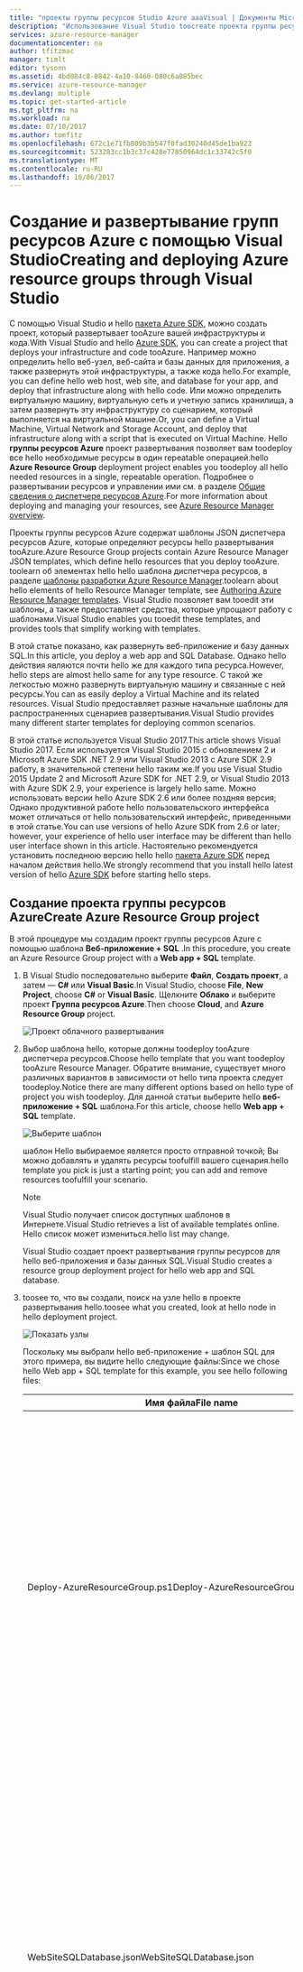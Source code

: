 ```yaml
---
title: "проекты группы ресурсов Studio Azure aaaVisual | Документы Microsoft"
description: "Использование Visual Studio toocreate проекта группы ресурсов Azure и развертывания ресурсов tooAzure hello."
services: azure-resource-manager
documentationcenter: na
author: tfitzmac
manager: timlt
editor: tysonn
ms.assetid: 4bd084c8-0842-4a10-8460-080c6a085bec
ms.service: azure-resource-manager
ms.devlang: multiple
ms.topic: get-started-article
ms.tgt_pltfrm: na
ms.workload: na
ms.date: 07/10/2017
ms.author: tomfitz
ms.openlocfilehash: 672c1e71fb809b3b547f0fad30240d45de1ba923
ms.sourcegitcommit: 523283cc1b3c37c428e77850964dc1c33742c5f0
ms.translationtype: MT
ms.contentlocale: ru-RU
ms.lasthandoff: 10/06/2017
---
```

# <a name="creating-and-deploying-azure-resource-groups-through-visual-studio"></a><span data-ttu-id="17ced-103">Создание и развертывание групп ресурсов Azure с помощью Visual Studio</span><span class="sxs-lookup"><span data-stu-id="17ced-103">Creating and deploying Azure resource groups through Visual Studio</span></span>
<span data-ttu-id="17ced-104">С помощью Visual Studio и hello [пакета Azure SDK](https://azure.microsoft.com/downloads/), можно создать проект, который развертывает tooAzure вашей инфраструктуры и кода.</span><span class="sxs-lookup"><span data-stu-id="17ced-104">With Visual Studio and hello [Azure SDK](https://azure.microsoft.com/downloads/), you can create a project that deploys your infrastructure and code tooAzure.</span></span> <span data-ttu-id="17ced-105">Например можно определить hello веб-узел, веб-сайта и базы данных для приложения, а также развернуть этой инфраструктуры, а также кода hello.</span><span class="sxs-lookup"><span data-stu-id="17ced-105">For example, you can define hello web host, web site, and database for your app, and deploy that infrastructure along with hello code.</span></span> <span data-ttu-id="17ced-106">Или можно определить виртуальную машину, виртуальную сеть и учетную запись хранилища, а затем развернуть эту инфраструктуру со сценарием, который выполняется на виртуальной машине.</span><span class="sxs-lookup"><span data-stu-id="17ced-106">Or, you can define a Virtual Machine, Virtual Network and Storage Account, and deploy that infrastructure along with a script that is executed on Virtual Machine.</span></span> <span data-ttu-id="17ced-107">Hello **группы ресурсов Azure** проект развертывания позволяет вам toodeploy все hello необходимые ресурсы в один repeatable операцией.</span><span class="sxs-lookup"><span data-stu-id="17ced-107">hello **Azure Resource Group** deployment project enables you toodeploy all hello needed resources in a single, repeatable operation.</span></span> <span data-ttu-id="17ced-108">Подробнее о развертывании ресурсов и управлении ими см. в разделе [Общие сведения о диспетчере ресурсов Azure](resource-group-overview.md).</span><span class="sxs-lookup"><span data-stu-id="17ced-108">For more information about deploying and managing your resources, see [Azure Resource Manager overview](resource-group-overview.md).</span></span>

<span data-ttu-id="17ced-109">Проекты группы ресурсов Azure содержат шаблоны JSON диспетчера ресурсов Azure, которые определяют ресурсы hello развертывания tooAzure.</span><span class="sxs-lookup"><span data-stu-id="17ced-109">Azure Resource Group projects contain Azure Resource Manager JSON templates, which define hello resources that you deploy tooAzure.</span></span> <span data-ttu-id="17ced-110">toolearn об элементах hello hello шаблона диспетчера ресурсов, в разделе [шаблоны разработки Azure Resource Manager](resource-group-authoring-templates.md).</span><span class="sxs-lookup"><span data-stu-id="17ced-110">toolearn about hello elements of hello Resource Manager template, see [Authoring Azure Resource Manager templates](resource-group-authoring-templates.md).</span></span> <span data-ttu-id="17ced-111">Visual Studio позволяет вам tooedit эти шаблоны, а также предоставляет средства, которые упрощают работу с шаблонами.</span><span class="sxs-lookup"><span data-stu-id="17ced-111">Visual Studio enables you tooedit these templates, and provides tools that simplify working with templates.</span></span>

<span data-ttu-id="17ced-112">В этой статье показано, как развернуть веб-приложение и базу данных SQL.</span><span class="sxs-lookup"><span data-stu-id="17ced-112">In this article, you deploy a web app and SQL Database.</span></span> <span data-ttu-id="17ced-113">Однако hello действия являются почти hello же для каждого типа ресурса.</span><span class="sxs-lookup"><span data-stu-id="17ced-113">However, hello steps are almost hello same for any type resource.</span></span> <span data-ttu-id="17ced-114">С такой же легкостью можно развернуть виртуальную машину и связанные с ней ресурсы.</span><span class="sxs-lookup"><span data-stu-id="17ced-114">You can as easily deploy a Virtual Machine and its related resources.</span></span> <span data-ttu-id="17ced-115">Visual Studio предоставляет разные начальные шаблоны для распространенных сценариев развертывания.</span><span class="sxs-lookup"><span data-stu-id="17ced-115">Visual Studio provides many different starter templates for deploying common scenarios.</span></span>

<span data-ttu-id="17ced-116">В этой статье используется Visual Studio 2017.</span><span class="sxs-lookup"><span data-stu-id="17ced-116">This article shows Visual Studio 2017.</span></span> <span data-ttu-id="17ced-117">Если используется Visual Studio 2015 с обновлением 2 и Microsoft Azure SDK .NET 2.9 или Visual Studio 2013 с Azure SDK 2.9 работу, в значительной степени hello таким же.</span><span class="sxs-lookup"><span data-stu-id="17ced-117">If you use Visual Studio 2015 Update 2 and Microsoft Azure SDK for .NET 2.9, or Visual Studio 2013 with Azure SDK 2.9, your experience is largely hello same.</span></span> <span data-ttu-id="17ced-118">Можно использовать версии hello Azure SDK 2.6 или более поздняя версия; Однако продуктивной работе hello пользовательского интерфейса может отличаться от hello пользовательский интерфейс, приведенными в этой статье.</span><span class="sxs-lookup"><span data-stu-id="17ced-118">You can use versions of hello Azure SDK from 2.6 or later; however, your experience of hello user interface may be different than hello user interface shown in this article.</span></span> <span data-ttu-id="17ced-119">Настоятельно рекомендуется установить последнюю версию hello hello [пакета Azure SDK](https://azure.microsoft.com/downloads/) перед началом действия hello.</span><span class="sxs-lookup"><span data-stu-id="17ced-119">We strongly recommend that you install hello latest version of hello [Azure SDK](https://azure.microsoft.com/downloads/) before starting hello steps.</span></span> 

## <a name="create-azure-resource-group-project"></a><span data-ttu-id="17ced-120">Создание проекта группы ресурсов Azure</span><span class="sxs-lookup"><span data-stu-id="17ced-120">Create Azure Resource Group project</span></span>
<span data-ttu-id="17ced-121">В этой процедуре мы создадим проект группы ресурсов Azure с помощью шаблона **Веб-приложение + SQL** .</span><span class="sxs-lookup"><span data-stu-id="17ced-121">In this procedure, you create an Azure Resource Group project with a **Web app + SQL** template.</span></span>

1. <span data-ttu-id="17ced-122">В Visual Studio последовательно выберите **Файл**, **Создать проект**, а затем — **C#** или **Visual Basic**.</span><span class="sxs-lookup"><span data-stu-id="17ced-122">In Visual Studio, choose **File**, **New Project**, choose **C#** or **Visual Basic**.</span></span> <span data-ttu-id="17ced-123">Щелкните **Облако** и выберите проект **Группа ресурсов Azure**.</span><span class="sxs-lookup"><span data-stu-id="17ced-123">Then choose **Cloud**, and **Azure Resource Group** project.</span></span>
   
    ![Проект облачного развертывания](./media/vs-azure-tools-resource-groups-deployment-projects-create-deploy/create-project.png)
2. <span data-ttu-id="17ced-125">Выбор шаблона hello, которые должны toodeploy tooAzure диспетчера ресурсов.</span><span class="sxs-lookup"><span data-stu-id="17ced-125">Choose hello template that you want toodeploy tooAzure Resource Manager.</span></span> <span data-ttu-id="17ced-126">Обратите внимание, существует много различных вариантов в зависимости от hello типа проекта следует toodeploy.</span><span class="sxs-lookup"><span data-stu-id="17ced-126">Notice there are many different options based on hello type of project you wish toodeploy.</span></span> <span data-ttu-id="17ced-127">Для данной статьи выберите hello **веб-приложение + SQL** шаблона.</span><span class="sxs-lookup"><span data-stu-id="17ced-127">For this article, choose hello **Web app + SQL** template.</span></span>
   
    ![Выберите шаблон](./media/vs-azure-tools-resource-groups-deployment-projects-create-deploy/select-project.png)
   
    <span data-ttu-id="17ced-129">шаблон Hello выбираемое является просто отправной точкой; Вы можно добавлять и удалять ресурсы toofulfill вашего сценария.</span><span class="sxs-lookup"><span data-stu-id="17ced-129">hello template you pick is just a starting point; you can add and remove resources toofulfill your scenario.</span></span>
   
   > [!NOTE]
   > <span data-ttu-id="17ced-130">Visual Studio получает список доступных шаблонов в Интернете.</span><span class="sxs-lookup"><span data-stu-id="17ced-130">Visual Studio retrieves a list of available templates online.</span></span> <span data-ttu-id="17ced-131">Hello список может измениться.</span><span class="sxs-lookup"><span data-stu-id="17ced-131">hello list may change.</span></span>
   > 
   > 
   
    <span data-ttu-id="17ced-132">Visual Studio создает проект развертывания группы ресурсов для hello веб-приложения и базы данных SQL.</span><span class="sxs-lookup"><span data-stu-id="17ced-132">Visual Studio creates a resource group deployment project for hello web app and SQL database.</span></span>
3. <span data-ttu-id="17ced-133">toosee то, что вы создали, поиск на узле hello в проекте развертывания hello.</span><span class="sxs-lookup"><span data-stu-id="17ced-133">toosee what you created, look at hello node in hello deployment project.</span></span>
   
    ![Показать узлы](./media/vs-azure-tools-resource-groups-deployment-projects-create-deploy/show-items.png)
   
    <span data-ttu-id="17ced-135">Поскольку мы выбрали hello веб-приложение + шаблон SQL для этого примера, вы видите hello следующие файлы:</span><span class="sxs-lookup"><span data-stu-id="17ced-135">Since we chose hello Web app + SQL template for this example, you see hello following files:</span></span> 
   
   | <span data-ttu-id="17ced-136">Имя файла</span><span class="sxs-lookup"><span data-stu-id="17ced-136">File name</span></span> | <span data-ttu-id="17ced-137">Описание</span><span class="sxs-lookup"><span data-stu-id="17ced-137">Description</span></span> |
   | --- | --- |
   | <span data-ttu-id="17ced-138">Deploy-AzureResourceGroup.ps1</span><span class="sxs-lookup"><span data-stu-id="17ced-138">Deploy-AzureResourceGroup.ps1</span></span> |<span data-ttu-id="17ced-139">Сценарий PowerShell, который вызывает tooAzure toodeploy команды PowerShell диспетчера ресурсов.</span><span class="sxs-lookup"><span data-stu-id="17ced-139">A PowerShell script that invokes PowerShell commands toodeploy tooAzure Resource Manager.</span></span><br /><span data-ttu-id="17ced-140">**Примечание** Visual Studio использует этот toodeploy сценария PowerShell шаблон.</span><span class="sxs-lookup"><span data-stu-id="17ced-140">**Note** Visual Studio uses this PowerShell script toodeploy your template.</span></span> <span data-ttu-id="17ced-141">Можно производить любые изменения сценария toothis влияет на развертывание в Visual Studio, поэтому будьте внимательны.</span><span class="sxs-lookup"><span data-stu-id="17ced-141">Any changes you make toothis script affect deployment in Visual Studio, so be careful.</span></span> |
   | <span data-ttu-id="17ced-142">WebSiteSQLDatabase.json</span><span class="sxs-lookup"><span data-stu-id="17ced-142">WebSiteSQLDatabase.json</span></span> |<span data-ttu-id="17ced-143">Hello шаблон диспетчера ресурсов, который определяет hello инфраструктуры, который требуется развернуть tooAzure и hello параметры, которые можно указать во время развертывания.</span><span class="sxs-lookup"><span data-stu-id="17ced-143">hello Resource Manager template that defines hello infrastructure you want deploy tooAzure, and hello parameters you can provide during deployment.</span></span> <span data-ttu-id="17ced-144">Он также определяет hello зависимости между ресурсами hello, диспетчер ресурсов развертывает ресурсы hello в правильном порядке hello.</span><span class="sxs-lookup"><span data-stu-id="17ced-144">It also defines hello dependencies between hello resources so Resource Manager deploys hello resources in hello correct order.</span></span> |
   | <span data-ttu-id="17ced-145">WebSiteSQLDatabase.parameters.json</span><span class="sxs-lookup"><span data-stu-id="17ced-145">WebSiteSQLDatabase.parameters.json</span></span> |<span data-ttu-id="17ced-146">Файл параметров, содержащий значения, необходимые hello шаблона.</span><span class="sxs-lookup"><span data-stu-id="17ced-146">A parameters file that contains values needed by hello template.</span></span> <span data-ttu-id="17ced-147">Передать параметр toocustomize значения каждого развертывания.</span><span class="sxs-lookup"><span data-stu-id="17ced-147">You pass in parameter values toocustomize each deployment.</span></span> |
   
    <span data-ttu-id="17ced-148">Все проекты развертывания группы ресурсов содержат эти основные файлы.</span><span class="sxs-lookup"><span data-stu-id="17ced-148">All resource group deployment projects contain these basic files.</span></span> <span data-ttu-id="17ced-149">Другие проекты могут содержать дополнительные файлы toosupport другие функциональные возможности.</span><span class="sxs-lookup"><span data-stu-id="17ced-149">Other projects may contain additional files toosupport other functionality.</span></span>

## <a name="customize-hello-resource-manager-template"></a><span data-ttu-id="17ced-150">Настройка шаблона диспетчера ресурсов hello</span><span class="sxs-lookup"><span data-stu-id="17ced-150">Customize hello Resource Manager template</span></span>
<span data-ttu-id="17ced-151">Проект развертывания можно настроить путем изменения шаблонов hello JSON, описывающих hello ресурсов, toodeploy.</span><span class="sxs-lookup"><span data-stu-id="17ced-151">You can customize a deployment project by modifying hello JSON templates that describe hello resources you want toodeploy.</span></span> <span data-ttu-id="17ced-152">JSON расшифровывается как JavaScript Object Notation и является форматом сериализованных данных, просто toowork с.</span><span class="sxs-lookup"><span data-stu-id="17ced-152">JSON stands for JavaScript Object Notation, and is a serialized data format that is easy toowork with.</span></span> <span data-ttu-id="17ced-153">Hello JSON-файлы используют схему, на которую ссылается hello верхней части каждого файла.</span><span class="sxs-lookup"><span data-stu-id="17ced-153">hello JSON files use a schema that you reference at hello top of each file.</span></span> <span data-ttu-id="17ced-154">Если нужно toounderstand hello схему, можно загрузить и проанализировать его.</span><span class="sxs-lookup"><span data-stu-id="17ced-154">If you want toounderstand hello schema, you can download and analyze it.</span></span> <span data-ttu-id="17ced-155">Hello схема определяет какие элементы являются допустимыми, hello типы и форматы полей, hello возможные значения перечисляемых значений и т. д.</span><span class="sxs-lookup"><span data-stu-id="17ced-155">hello schema defines what elements are valid, hello types and formats of fields, hello possible values of enumerated values, and so on.</span></span> <span data-ttu-id="17ced-156">toolearn об элементах hello hello шаблона диспетчера ресурсов, в разделе [шаблоны разработки Azure Resource Manager](resource-group-authoring-templates.md).</span><span class="sxs-lookup"><span data-stu-id="17ced-156">toolearn about hello elements of hello Resource Manager template, see [Authoring Azure Resource Manager templates](resource-group-authoring-templates.md).</span></span>

<span data-ttu-id="17ced-157">Откройте toowork в шаблоне, **WebSiteSQLDatabase.json**.</span><span class="sxs-lookup"><span data-stu-id="17ced-157">toowork on your template, open **WebSiteSQLDatabase.json**.</span></span>

<span data-ttu-id="17ced-158">Hello Visual Studio, редактор предоставляет средства tooassist можно с помощью редактирования hello шаблона диспетчера ресурсов.</span><span class="sxs-lookup"><span data-stu-id="17ced-158">hello Visual Studio editor provides tools tooassist you with editing hello Resource Manager template.</span></span> <span data-ttu-id="17ced-159">Hello **структуры JSON** окно позволяет легко toosee hello элементов, определенных в шаблоне.</span><span class="sxs-lookup"><span data-stu-id="17ced-159">hello **JSON Outline** window makes it easy toosee hello elements defined in your template.</span></span>

![Показать структуру JSON](./media/vs-azure-tools-resource-groups-deployment-projects-create-deploy/show-json-outline.png)

<span data-ttu-id="17ced-161">При выборе любого из элементов hello в структуре hello осуществляется toothat частью шаблона hello и выделяет hello соответствующий JSON.</span><span class="sxs-lookup"><span data-stu-id="17ced-161">Selecting any of hello elements in hello outline takes you toothat part of hello template and highlights hello corresponding JSON.</span></span>

![Перейти к JSON](./media/vs-azure-tools-resource-groups-deployment-projects-create-deploy/navigate-json.png)

<span data-ttu-id="17ced-163">Для добавления ресурса необходимо либо выбрав hello **добавить ресурс** кнопку вверху hello окно структуры JSON hello, или щелкните правой кнопкой мыши **ресурсов** и выбрав **добавить новый ресурс**.</span><span class="sxs-lookup"><span data-stu-id="17ced-163">You can add a resource by either selecting hello **Add Resource** button at hello top of hello JSON Outline window, or by right-clicking **resources** and selecting **Add New Resource**.</span></span>

![Добавить ресурсы](./media/vs-azure-tools-resource-groups-deployment-projects-create-deploy/add-resource.png)

<span data-ttu-id="17ced-165">Для этого примера выберите пункт **Учетная запись хранения** и присвойте этой учетной записи имя.</span><span class="sxs-lookup"><span data-stu-id="17ced-165">For this tutorial, select **Storage Account** and give it a name.</span></span> <span data-ttu-id="17ced-166">Имя учетной записи хранения должно содержать только цифры и строчные буквы, а длина не должна превышать 11 символов.</span><span class="sxs-lookup"><span data-stu-id="17ced-166">Provide a name that is no more than 11 characters, and only contains numbers and lower-case letters.</span></span>

![Добавить хранилище](./media/vs-azure-tools-resource-groups-deployment-projects-create-deploy/add-storage.png)

<span data-ttu-id="17ced-168">Обратите внимание, не только был добавлен hello ресурсов, но также является параметром для hello введите учетную запись хранения и переменную для названия hello hello учетной записи хранения.</span><span class="sxs-lookup"><span data-stu-id="17ced-168">Notice that not only was hello resource added, but also a parameter for hello type storage account, and a variable for hello name of hello storage account.</span></span>

![Показать структуру](./media/vs-azure-tools-resource-groups-deployment-projects-create-deploy/show-new-items.png)

<span data-ttu-id="17ced-170">Hello **storageType** параметр предварительно определенных разрешенных типов и тип по умолчанию.</span><span class="sxs-lookup"><span data-stu-id="17ced-170">hello **storageType** parameter is pre-defined with allowed types and a default type.</span></span> <span data-ttu-id="17ced-171">Вы можете использовать эти значения или изменить их для своего сценария.</span><span class="sxs-lookup"><span data-stu-id="17ced-171">You can leave these values or edit them for your scenario.</span></span> <span data-ttu-id="17ced-172">Если другие пользователи не могли toodeploy **Premium_LRS** учетной записи хранения при помощи этого шаблона, удалите его из hello допустимые типы.</span><span class="sxs-lookup"><span data-stu-id="17ced-172">If you do not want anyone toodeploy a **Premium_LRS** storage account through this template, remove it from hello allowed types.</span></span> 

```json
"storageType": {
  "type": "string",
  "defaultValue": "Standard_LRS",
  "allowedValues": [
    "Standard_LRS",
    "Standard_ZRS",
    "Standard_GRS",
    "Standard_RAGRS"
  ]
}
```

<span data-ttu-id="17ced-173">Visual Studio также позволяет понять, какие свойства toohelp intellisense доступны при редактировании шаблона hello.</span><span class="sxs-lookup"><span data-stu-id="17ced-173">Visual Studio also provides intellisense toohelp you understand what properties are available when editing hello template.</span></span> <span data-ttu-id="17ced-174">Например, свойства hello tooedit для плана служб приложений перейдите toohello **HostingPlan** ресурсов и добавить значение для hello **свойства**.</span><span class="sxs-lookup"><span data-stu-id="17ced-174">For example, tooedit hello properties for your App Service plan, navigate toohello **HostingPlan** resource, and add a value for hello **properties**.</span></span> <span data-ttu-id="17ced-175">Обратите внимание, что intellisense показывает доступные значения hello, а также приводится описание этого значения.</span><span class="sxs-lookup"><span data-stu-id="17ced-175">Notice that intellisense shows hello available values and provides a description of that value.</span></span>

![Показать Intellisense](./media/vs-azure-tools-resource-groups-deployment-projects-create-deploy/show-intellisense.png)

<span data-ttu-id="17ced-177">Можно задать **numberOfWorkers** too1.</span><span class="sxs-lookup"><span data-stu-id="17ced-177">You can set **numberOfWorkers** too1.</span></span>

```json
"properties": {
  "name": "[parameters('hostingPlanName')]",
  "numberOfWorkers": 1
}
```

## <a name="deploy-hello-resource-group-project-tooazure"></a><span data-ttu-id="17ced-178">Развертывание проекта tooAzure hello группы ресурсов</span><span class="sxs-lookup"><span data-stu-id="17ced-178">Deploy hello Resource Group project tooAzure</span></span>
<span data-ttu-id="17ced-179">Вы являются теперь готовы toodeploy проекта.</span><span class="sxs-lookup"><span data-stu-id="17ced-179">You are now ready toodeploy your project.</span></span> <span data-ttu-id="17ced-180">При развертывании проекта группы ресурсов Azure развертывается tooan группы ресурсов Azure.</span><span class="sxs-lookup"><span data-stu-id="17ced-180">When you deploy an Azure Resource Group project, you deploy it tooan Azure resource group.</span></span> <span data-ttu-id="17ced-181">Группа ресурсов Hello находится логической группировки ресурсов, которые совместно используют общий жизненный цикл.</span><span class="sxs-lookup"><span data-stu-id="17ced-181">hello resource group is a logical grouping of resources that share a common lifecycle.</span></span>

1. <span data-ttu-id="17ced-182">В контекстном меню узла проекта развертывания hello hello, выберите **развернуть** > **New**.</span><span class="sxs-lookup"><span data-stu-id="17ced-182">On hello shortcut menu of hello deployment project node, choose **Deploy** > **New**.</span></span>
   
    ![Пункт меню "Развертывание", "Новое развертывание"](./media/vs-azure-tools-resource-groups-deployment-projects-create-deploy/deploy.png)
   
    <span data-ttu-id="17ced-184">Hello **развертывание tooResource группы** откроется диалоговое окно.</span><span class="sxs-lookup"><span data-stu-id="17ced-184">hello **Deploy tooResource Group** dialog box appears.</span></span>
   
    ![Развертывание tooResource диалоговое окно «группа»](./media/vs-azure-tools-resource-groups-deployment-projects-create-deploy/show-deployment.png)
2. <span data-ttu-id="17ced-186">В hello **группы ресурсов** раскрывающемся списке выберите существующую группу ресурсов или создайте новую.</span><span class="sxs-lookup"><span data-stu-id="17ced-186">In hello **Resource group** dropdown box, choose an existing resource group or create a new one.</span></span> <span data-ttu-id="17ced-187">toocreate группу ресурсов, откройте hello **группы ресурсов** раскрывающийся список и выберите **создать новый**.</span><span class="sxs-lookup"><span data-stu-id="17ced-187">toocreate a resource group, open hello **Resource Group** dropdown box and choose **Create New**.</span></span>
   
    ![Развертывание tooResource диалоговое окно «группа»](./media/vs-azure-tools-resource-groups-deployment-projects-create-deploy/create-new-group.png)
   
    <span data-ttu-id="17ced-189">Hello **Создание группы ресурсов** откроется диалоговое окно.</span><span class="sxs-lookup"><span data-stu-id="17ced-189">hello **Create Resource Group** dialog box appears.</span></span> <span data-ttu-id="17ced-190">Присвойте группе имя и расположение, а затем выберите hello **создать** кнопки.</span><span class="sxs-lookup"><span data-stu-id="17ced-190">Give your group a name and location, and select hello **Create** button.</span></span>
   
    ![Диалоговое окно "Создание группы ресурсов"](./media/vs-azure-tools-resource-groups-deployment-projects-create-deploy/create-resource-group.png)
3. <span data-ttu-id="17ced-192">Изменить параметры hello hello развертывания, выбрав hello **изменение параметров** кнопки.</span><span class="sxs-lookup"><span data-stu-id="17ced-192">Edit hello parameters for hello deployment by selecting hello **Edit Parameters** button.</span></span>
   
    ![Кнопка "Изменить параметры"](./media/vs-azure-tools-resource-groups-deployment-projects-create-deploy/edit-parameters.png)
4. <span data-ttu-id="17ced-194">Укажите значения для параметров пустой hello и выберите hello **Сохранить** кнопки.</span><span class="sxs-lookup"><span data-stu-id="17ced-194">Provide values for hello empty parameters and select hello **Save** button.</span></span> <span data-ttu-id="17ced-195">пустые параметры Hello **hostingPlanName**, **Имя_входа_администратора**, **administratorLoginPassword**, и **databaseName**.</span><span class="sxs-lookup"><span data-stu-id="17ced-195">hello empty parameters are **hostingPlanName**, **administratorLogin**, **administratorLoginPassword**, and **databaseName**.</span></span>
   
    <span data-ttu-id="17ced-196">**hostingPlanName** указывает имя для hello [план служб приложений](../app-service/azure-web-sites-web-hosting-plans-in-depth-overview.md) toocreate.</span><span class="sxs-lookup"><span data-stu-id="17ced-196">**hostingPlanName** specifies a name for hello [App Service plan](../app-service/azure-web-sites-web-hosting-plans-in-depth-overview.md) toocreate.</span></span> 
   
    <span data-ttu-id="17ced-197">**Имя_входа_администратора** указывает имя пользователя hello Здравствуйте, администратор SQL Server.</span><span class="sxs-lookup"><span data-stu-id="17ced-197">**administratorLogin** specifies hello user name for hello SQL Server administrator.</span></span> <span data-ttu-id="17ced-198">Не используйте общие имена администраторов, такие как **sa** или **admin**.</span><span class="sxs-lookup"><span data-stu-id="17ced-198">Do not use common admin names like **sa** or **admin**.</span></span> 
   
    <span data-ttu-id="17ced-199">Hello **administratorLoginPassword** указывает пароль для администратора SQL Server.</span><span class="sxs-lookup"><span data-stu-id="17ced-199">hello **administratorLoginPassword** specifies a password for SQL Server administrator.</span></span> <span data-ttu-id="17ced-200">Hello **хранить пароли в виде обычного текста в файле параметров hello** параметр не является безопасный; таким образом, этот параметр не выбран.</span><span class="sxs-lookup"><span data-stu-id="17ced-200">hello **Save passwords as plain text in hello parameters file** option is not secure; therefore, do not select this option.</span></span> <span data-ttu-id="17ced-201">Так как hello пароль не сохраняется как обычный текст, необходимы tooprovide этот пароль еще раз во время развертывания.</span><span class="sxs-lookup"><span data-stu-id="17ced-201">Since hello password is not saved as plain text, you need tooprovide this password again during deployment.</span></span> 
   
    <span data-ttu-id="17ced-202">**Имя базы данных** указывает имя базы данных toocreate hello.</span><span class="sxs-lookup"><span data-stu-id="17ced-202">**databaseName** specifies a name for hello database toocreate.</span></span> 
   
    ![Диалоговое окно "Изменение параметров"](./media/vs-azure-tools-resource-groups-deployment-projects-create-deploy/provide-parameters.png)
5. <span data-ttu-id="17ced-204">Выберите hello **развернуть** tooAzure проекта hello toodeploy кнопки.</span><span class="sxs-lookup"><span data-stu-id="17ced-204">Choose hello **Deploy** button toodeploy hello project tooAzure.</span></span> <span data-ttu-id="17ced-205">За пределами экземпляра Visual Studio hello открывает консоль Windows PowerShell.</span><span class="sxs-lookup"><span data-stu-id="17ced-205">A PowerShell console opens outside of hello Visual Studio instance.</span></span> <span data-ttu-id="17ced-206">Введите пароль администратора SQL Server hello в консоли PowerShell hello при появлении запроса.</span><span class="sxs-lookup"><span data-stu-id="17ced-206">Enter hello SQL Server administrator password in hello PowerShell console when prompted.</span></span> <span data-ttu-id="17ced-207">**Консоль PowerShell может скрыта от других элементов, или свернуто в панели задач hello.**</span><span class="sxs-lookup"><span data-stu-id="17ced-207">**Your PowerShell console may be hidden behind other items or minimized in hello task bar.**</span></span> <span data-ttu-id="17ced-208">Найдите эту консоль и выберите его tooprovide hello пароль.</span><span class="sxs-lookup"><span data-stu-id="17ced-208">Look for this console and select it tooprovide hello password.</span></span>
   
   > [!NOTE]
   > <span data-ttu-id="17ced-209">Visual Studio может попросить вас tooinstall hello командлетов Azure PowerShell.</span><span class="sxs-lookup"><span data-stu-id="17ced-209">Visual Studio may ask you tooinstall hello Azure PowerShell cmdlets.</span></span> <span data-ttu-id="17ced-210">Требуется hello Azure PowerShell командлеты toosuccessfully развертывания группы ресурсов.</span><span class="sxs-lookup"><span data-stu-id="17ced-210">You need hello Azure PowerShell cmdlets toosuccessfully deploy resource groups.</span></span> <span data-ttu-id="17ced-211">При появлении запроса установите их.</span><span class="sxs-lookup"><span data-stu-id="17ced-211">If prompted, install them.</span></span>
   > 
   > 
6. <span data-ttu-id="17ced-212">Hello развертывания может занять несколько минут.</span><span class="sxs-lookup"><span data-stu-id="17ced-212">hello deployment may take a few minutes.</span></span> <span data-ttu-id="17ced-213">В hello **вывода** windows, отображается статус hello hello развертывания.</span><span class="sxs-lookup"><span data-stu-id="17ced-213">In hello **Output** windows, you see hello status of hello deployment.</span></span> <span data-ttu-id="17ced-214">По завершении развертывания hello последнее сообщение hello указывает успешное развертывание с примерно:</span><span class="sxs-lookup"><span data-stu-id="17ced-214">When hello deployment has finished, hello last message indicates a successful deployment with something similar to:</span></span>
   
        ... 
        18:00:58 - Successfully deployed template 'websitesqldatabase.json' tooresource group 'DemoSiteGroup'.
7. <span data-ttu-id="17ced-215">Откройте в браузере, hello [портал Azure](https://portal.azure.com/) и tooyour учетная запись для входа.</span><span class="sxs-lookup"><span data-stu-id="17ced-215">In a browser, open hello [Azure portal](https://portal.azure.com/) and sign in tooyour account.</span></span> <span data-ttu-id="17ced-216">toosee hello группы ресурсов, выберите **групп ресурсов** и развертывании группы ресурсов hello.</span><span class="sxs-lookup"><span data-stu-id="17ced-216">toosee hello resource group, select **Resource groups** and hello resource group you deployed to.</span></span>
   
    ![Выбрать группу](./media/vs-azure-tools-resource-groups-deployment-projects-create-deploy/select-group.png)
8. <span data-ttu-id="17ced-218">Можно просмотреть все ресурсы развернуты hello.</span><span class="sxs-lookup"><span data-stu-id="17ced-218">You see all hello deployed resources.</span></span> <span data-ttu-id="17ced-219">Обратите внимание, что hello имя hello учетной записи хранилища не только теми, которые указаны при добавлении этого ресурса.</span><span class="sxs-lookup"><span data-stu-id="17ced-219">Notice that hello name of hello storage account is not exactly what you specified when adding that resource.</span></span> <span data-ttu-id="17ced-220">Hello учетной записи хранения должно быть уникальным.</span><span class="sxs-lookup"><span data-stu-id="17ced-220">hello storage account must be unique.</span></span> <span data-ttu-id="17ced-221">Hello шаблон автоматически добавляет строку символов имени toohello введенным tooprovide уникальное имя.</span><span class="sxs-lookup"><span data-stu-id="17ced-221">hello template automatically adds a string of characters toohello name you provided tooprovide a unique name.</span></span> 
   
    ![Показать ресурсы](./media/vs-azure-tools-resource-groups-deployment-projects-create-deploy/show-deployed-resources.png)
9. <span data-ttu-id="17ced-223">Если внести изменения и требуется tooredeploy проекта, выберите существующую группу ресурсов hello hello контекстном меню проекта группы ресурсов Azure.</span><span class="sxs-lookup"><span data-stu-id="17ced-223">If you make changes and want tooredeploy your project, choose hello existing resource group from hello shortcut menu of Azure resource group project.</span></span> <span data-ttu-id="17ced-224">Hello контекстном меню, выберите **развернуть**, а затем выберите группу ресурсов hello был развернут.</span><span class="sxs-lookup"><span data-stu-id="17ced-224">On hello shortcut menu, choose **Deploy**, and then choose hello resource group you deployed.</span></span>
   
    ![Развернутая группа ресурсов Azure](./media/vs-azure-tools-resource-groups-deployment-projects-create-deploy/redeploy.png)

## <a name="deploy-code-with-your-infrastructure"></a><span data-ttu-id="17ced-226">Развертывание кода с определенной инфраструктурой</span><span class="sxs-lookup"><span data-stu-id="17ced-226">Deploy code with your infrastructure</span></span>
<span data-ttu-id="17ced-227">На этом этапе вы развернули hello инфраструктуры для вашего приложения, но нет фактических кода, развернутых с помощью проекта hello.</span><span class="sxs-lookup"><span data-stu-id="17ced-227">At this point, you have deployed hello infrastructure for your app, but there is no actual code deployed with hello project.</span></span> <span data-ttu-id="17ced-228">В этой статье показано, как toodeploy веб-приложения и базы данных SQL таблицы во время развертывания.</span><span class="sxs-lookup"><span data-stu-id="17ced-228">This article shows how toodeploy a web app and SQL Database tables during deployment.</span></span> <span data-ttu-id="17ced-229">При развертывании виртуальной машины, а не веб-приложения toorun требуется некоторый код на компьютере hello в ходе развертывания.</span><span class="sxs-lookup"><span data-stu-id="17ced-229">If you are deploying a Virtual Machine instead of a web app, you want toorun some code on hello machine as part of deployment.</span></span> <span data-ttu-id="17ced-230">Здравствуйте, процесс развертывания кода для веб-приложения или для настройки виртуальной машины является практически hello таким же.</span><span class="sxs-lookup"><span data-stu-id="17ced-230">hello process for deploying code for a web app or for setting up a Virtual Machine is almost hello same.</span></span>

1. <span data-ttu-id="17ced-231">Добавьте проект tooyour решения Visual Studio.</span><span class="sxs-lookup"><span data-stu-id="17ced-231">Add a project tooyour Visual Studio solution.</span></span> <span data-ttu-id="17ced-232">Щелкните правой кнопкой мыши решение hello и выберите **добавить** > **новый проект**.</span><span class="sxs-lookup"><span data-stu-id="17ced-232">Right-click hello solution, and select **Add** > **New Project**.</span></span>
   
    ![Добавить проект](./media/vs-azure-tools-resource-groups-deployment-projects-create-deploy/add-project.png)
2. <span data-ttu-id="17ced-234">Добавьте **веб-приложение ASP.NET**.</span><span class="sxs-lookup"><span data-stu-id="17ced-234">Add an **ASP.NET Web Application**.</span></span> 
   
    ![Добавить веб-приложение](./media/vs-azure-tools-resource-groups-deployment-projects-create-deploy/add-app.png)
3. <span data-ttu-id="17ced-236">Выберите **MVC**.</span><span class="sxs-lookup"><span data-stu-id="17ced-236">Select **MVC**.</span></span>
   
    ![Выбрать MVC](./media/vs-azure-tools-resource-groups-deployment-projects-create-deploy/select-mvc.png)
4. <span data-ttu-id="17ced-238">После Visual Studio создает веб-приложение, вы увидите обоих проектов в решении hello.</span><span class="sxs-lookup"><span data-stu-id="17ced-238">After Visual Studio creates your web app, you see both projects in hello solution.</span></span>
   
    ![Показать проекты](./media/vs-azure-tools-resource-groups-deployment-projects-create-deploy/show-projects.png)
5. <span data-ttu-id="17ced-240">Теперь требуется toomake том, что проект группы ресурсов учитывает hello новый проект.</span><span class="sxs-lookup"><span data-stu-id="17ced-240">Now, you need toomake sure your resource group project is aware of hello new project.</span></span> <span data-ttu-id="17ced-241">Вы можете вернуться проекта группы ресурсов tooyour (AzureResourceGroup1).</span><span class="sxs-lookup"><span data-stu-id="17ced-241">Go back tooyour resource group project (AzureResourceGroup1).</span></span> <span data-ttu-id="17ced-242">Щелкните правой кнопкой мыши **Ссылки** и выберите **Добавить ссылку**.</span><span class="sxs-lookup"><span data-stu-id="17ced-242">Right-click **References** and select **Add Reference**.</span></span>
   
    ![Добавить ссылку](./media/vs-azure-tools-resource-groups-deployment-projects-create-deploy/add-new-reference.png)
6. <span data-ttu-id="17ced-244">Выберите проект веб-приложения hello, созданный вами.</span><span class="sxs-lookup"><span data-stu-id="17ced-244">Select hello web app project that you created.</span></span>
   
    ![Добавить ссылку](./media/vs-azure-tools-resource-groups-deployment-projects-create-deploy/add-reference.png)
   
    <span data-ttu-id="17ced-246">Добавив ссылку, связать hello проекта приложения web toohello проекта группы ресурсов и автоматически устанавливается три ключевых свойств.</span><span class="sxs-lookup"><span data-stu-id="17ced-246">By adding a reference, you link hello web app project toohello resource group project, and automatically set three key properties.</span></span> <span data-ttu-id="17ced-247">Можно просмотреть эти свойства в hello **свойства** окна для hello ссылки.</span><span class="sxs-lookup"><span data-stu-id="17ced-247">You see these properties in hello **Properties** window for hello reference.</span></span>
   
      ![Просмотреть ссылку](./media/vs-azure-tools-resource-groups-deployment-projects-create-deploy/see-reference.png)
   
    <span data-ttu-id="17ced-249">Существуют следующие свойства Hello</span><span class="sxs-lookup"><span data-stu-id="17ced-249">hello properties are:</span></span>
   
   * <span data-ttu-id="17ced-250">Hello **дополнительные свойства** содержит пакет веб-развертывания hello промежуточное расположение, отправляемое toohello хранилища Azure.</span><span class="sxs-lookup"><span data-stu-id="17ced-250">hello **Additional Properties** contains hello web deployment package staging location that is pushed toohello Azure Storage.</span></span> <span data-ttu-id="17ced-251">Обратите внимание, hello папку (ExampleApp) и файл (package.zip).</span><span class="sxs-lookup"><span data-stu-id="17ced-251">Note hello folder (ExampleApp) and file (package.zip).</span></span> <span data-ttu-id="17ced-252">Необходимо tooknow эти значения так, как указать, как приложение hello параметров при развертывании.</span><span class="sxs-lookup"><span data-stu-id="17ced-252">You need tooknow these values because you provide them as parameters when deploying hello app.</span></span> 
   * <span data-ttu-id="17ced-253">Hello **включать путь к файлу** содержит hello путь, где создается пакет hello.</span><span class="sxs-lookup"><span data-stu-id="17ced-253">hello **Include File Path** contains hello path where hello package is created.</span></span> <span data-ttu-id="17ced-254">Hello **целевые объекты включают** содержит hello команду, которая выполняет развертывание.</span><span class="sxs-lookup"><span data-stu-id="17ced-254">hello **Include Targets** contains hello command that deployment executes.</span></span> 
   * <span data-ttu-id="17ced-255">значение по умолчанию Hello **сборки; Пакет** включает hello toobuild развертывания и создайте пакет веб-развертывания (package.zip).</span><span class="sxs-lookup"><span data-stu-id="17ced-255">hello default value of **Build;Package** enables hello deployment toobuild and create a web deployment package (package.zip).</span></span>  
     
     <span data-ttu-id="17ced-256">Профиль публикации не обязательно как hello развертывания получает hello необходимые сведения из toocreate hello hello свойств пакета.</span><span class="sxs-lookup"><span data-stu-id="17ced-256">You do not need a publish profile as hello deployment gets hello necessary information from hello properties toocreate hello package.</span></span>
7. <span data-ttu-id="17ced-257">TooWebSiteSQLDatabase.json вернуться назад и добавить шаблон toohello ресурсов.</span><span class="sxs-lookup"><span data-stu-id="17ced-257">Go back tooWebSiteSQLDatabase.json and add a resource toohello template.</span></span>
   
    ![Добавить ресурсы](./media/vs-azure-tools-resource-groups-deployment-projects-create-deploy/add-resource-2.png)
8. <span data-ttu-id="17ced-259">На этот раз выберите **Веб-развертывание для веб-приложений**.</span><span class="sxs-lookup"><span data-stu-id="17ced-259">This time select **Web Deploy for Web Apps**.</span></span> 
   
    ![Добавить веб-развертывание](./media/vs-azure-tools-resource-groups-deployment-projects-create-deploy/add-web-deploy.png)
9. <span data-ttu-id="17ced-261">Повторное развертывание группы ресурсов toohello проекта группы ресурсов.</span><span class="sxs-lookup"><span data-stu-id="17ced-261">Redeploy your resource group project toohello resource group.</span></span> <span data-ttu-id="17ced-262">В этом случае будут использоваться некоторые новые параметры.</span><span class="sxs-lookup"><span data-stu-id="17ced-262">This time there are some new parameters.</span></span> <span data-ttu-id="17ced-263">Нет необходимости tooprovide значения для **_artifactsLocation** или **_artifactsLocationSasToken** так, как Visual Studio автоматически создает эти значения.</span><span class="sxs-lookup"><span data-stu-id="17ced-263">You do not need tooprovide values for **_artifactsLocation** or **_artifactsLocationSasToken** because Visual Studio automatically generates those values.</span></span> <span data-ttu-id="17ced-264">Тем не менее, у вас есть tooset hello папки и путь toohello имя файла, содержащего пакет развертывания hello (показано как **ExampleAppPackageFolder** и **ExampleAppPackageFileName** в hello после изображения ).</span><span class="sxs-lookup"><span data-stu-id="17ced-264">However, you have tooset hello folder and file name toohello path that contains hello deployment package (shown as **ExampleAppPackageFolder** and **ExampleAppPackageFileName** in hello following image).</span></span> <span data-ttu-id="17ced-265">Укажите значения hello было показано ранее в hello свойства ссылки (**ExampleApp** и **package.zip**).</span><span class="sxs-lookup"><span data-stu-id="17ced-265">Provide hello values you saw earlier in hello reference properties (**ExampleApp** and **package.zip**).</span></span>
   
    ![Добавить веб-развертывание](./media/vs-azure-tools-resource-groups-deployment-projects-create-deploy/set-new-parameters.png)
   
    <span data-ttu-id="17ced-267">Для hello **учетной записи хранилища артефактов**, выберите hello, одна развернута в этой группе ресурсов.</span><span class="sxs-lookup"><span data-stu-id="17ced-267">For hello **Artifact storage account**, select hello one deployed with this resource group.</span></span>
10. <span data-ttu-id="17ced-268">После завершения развертывания hello, выберите веб-приложения на портале hello.</span><span class="sxs-lookup"><span data-stu-id="17ced-268">After hello deployment has finished, select your web app in hello portal.</span></span> <span data-ttu-id="17ced-269">Выберите toobrowse toohello hello URL-адрес сайта.</span><span class="sxs-lookup"><span data-stu-id="17ced-269">Select hello URL toobrowse toohello site.</span></span>
    
     ![Перейти на сайт](./media/vs-azure-tools-resource-groups-deployment-projects-create-deploy/browse-site.png)
11. <span data-ttu-id="17ced-271">Обратите внимание, что приложение ASP.NET по умолчанию hello успешно развернут.</span><span class="sxs-lookup"><span data-stu-id="17ced-271">Notice that you have successfully deployed hello default ASP.NET app.</span></span>
    
     ![Показать развернутое приложение](./media/vs-azure-tools-resource-groups-deployment-projects-create-deploy/show-deployed-app.png)

## <a name="next-steps"></a><span data-ttu-id="17ced-273">Дальнейшие действия</span><span class="sxs-lookup"><span data-stu-id="17ced-273">Next steps</span></span>
* <span data-ttu-id="17ced-274">toolearn об управлении ресурсам через портал hello. в разделе [использование hello Azure портала toomanage ресурсам Azure](resource-group-portal.md).</span><span class="sxs-lookup"><span data-stu-id="17ced-274">toolearn about managing your resources through hello portal, see [Using hello Azure portal toomanage your Azure resources](resource-group-portal.md).</span></span>
* <span data-ttu-id="17ced-275">toolearn Дополнительные сведения о шаблонах, в разделе [шаблоны разработки Azure Resource Manager](resource-group-authoring-templates.md).</span><span class="sxs-lookup"><span data-stu-id="17ced-275">toolearn more about templates, see [Authoring Azure Resource Manager templates](resource-group-authoring-templates.md).</span></span>

